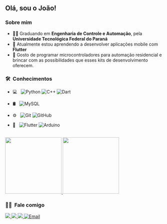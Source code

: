 
<h2> Olá, sou o João!</h2>

<h3> Sobre mim </h3>

- :man_student: Graduando em <strong>Engenharia de Controle e Automação</strong>, pela <strong>Universidade Tecnológica Federal do Paraná</strong>
- :iphone: Atualmente estou aprendendo a desenvolver aplicações mobile com <strong>Flutter</strong>
- :mechanical_arm: Gosto de programar microcontroladores para automação residencial e brincar com as possibilidades que esses kits de desenvolvimento oferecem.

<h3> 🛠 &nbsp;Conhecimentos</h3>

- 💻 &nbsp;
  ![Python](https://img.shields.io/badge/-Python-333333?style=flat&logo=python)
  ![C++](https://img.shields.io/badge/-C++-333333?style=flat&logo=C%2B%2B&logoColor=00599C)
  ![Dart](https://img.shields.io/badge/Dart-333333?style=flat&logo=dart&logoColor=white)
  
- 🛢 &nbsp;
  ![MySQL](https://img.shields.io/badge/-MySQL-333333?style=flat&logo=mysql)
- ⚙️ &nbsp;
  ![Git](https://img.shields.io/badge/-Git-333333?style=flat&logo=git)
  ![GitHub](https://img.shields.io/badge/-GitHub-333333?style=flat&logo=github)
- 🔧 &nbsp;
  ![Flutter](https://img.shields.io/badge/Flutter-333333?style=flat&logo=flutter)
  ![Arduino](https://img.shields.io/badge/-Arduino-333333?style=flat&logo=Arduino&logoColor=white)
<br/>

<a href="https://github.com/joao-jordan">
  <img height="180em" src="https://github-readme-stats.vercel.app/api?username=joao-jordan&theme=radical&show_icons=true" />
  <img height="180em" src="https://github-readme-stats.vercel.app/api/top-langs/?username=joao-jordan&theme=radical&layout=compact" />
</a>

<br/>

<h3> 🤝🏻 &nbsp;Fale comigo</h3>

  <a href="https://www.linkedin.com/in/joaojordan" alt="Linkedin">
    <img src="https://img.shields.io/badge/-Linkedin-6610F2.svg?style=for-the-badge&logo=Linkedin&logoColor=FFFFFF&link=https://www.linkedin.com/in/joaojordan"/>
  </a>
  <a href="https://www.twitch.tv/mtsu0" alt="Twitch">
    <img src="https://img.shields.io/badge/Twitch-6610F2.svg?style=for-the-badge&logo=Twitch&logoColor=FFFFFF&link=https://www.twitch.tv/mtsu0"/>
  </a>
  <a href="https://discord.gg/xXSnMq35wh" alt="Discord">
    <img src="https://img.shields.io/badge/Discord-6610F2.svg?style=for-the-badge&logo=discord&logoColor=FFFFFF&link=https://www.twitch.tv/mtsu0"/>
  </a>
  <a href="mailto:dev.joao.jordan@gmail.com">
  <img alt="Email" src="https://img.shields.io/badge/Gmail-6610F2.svg?style=for-the-badge&logo=gmail&logoColor=FFFFFF">
  </a>
</p>
